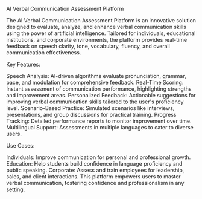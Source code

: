 AI Verbal Communication Assessment Platform

The AI Verbal Communication Assessment Platform is an innovative solution designed to evaluate, analyze, and enhance verbal communication skills using the power of artificial intelligence. Tailored for individuals, educational institutions, and corporate environments, the platform provides real-time feedback on speech clarity, tone, vocabulary, fluency, and overall communication effectiveness.

Key Features:

Speech Analysis: AI-driven algorithms evaluate pronunciation, grammar, pace, and modulation for comprehensive feedback.
Real-Time Scoring: Instant assessment of communication performance, highlighting strengths and improvement areas.
Personalized Feedback: Actionable suggestions for improving verbal communication skills tailored to the user's proficiency level.
Scenario-Based Practice: Simulated scenarios like interviews, presentations, and group discussions for practical training.
Progress Tracking: Detailed performance reports to monitor improvement over time.
Multilingual Support: Assessments in multiple languages to cater to diverse users.

Use Cases:

Individuals: Improve communication for personal and professional growth.
Education: Help students build confidence in language proficiency and public speaking.
Corporate: Assess and train employees for leadership, sales, and client interactions.
This platform empowers users to master verbal communication, fostering confidence and professionalism in any setting.
